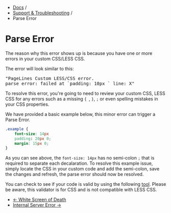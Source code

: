 <div class="row-fluid">
	<div class="span12">
		<ul class="breadcrumb">
  			<li><a href="http://docs.pagelines.com/">Docs</a> <span class="divider">/</span></li>
  			<li><a href="http://docs.pagelines.com/support-troubleshooting">Support & Troubleshooting</a> <span class="divider">/</span></li>
  			<li class="active">Parse Error</li>
		</ul>
	</div>
</div>

# Parse Error #

The reason why this error shows up is because you have one or more errors in your custom CSS/LESS CSS.

The error will look similar to this:

<pre>
"PageLines Custom LESS/CSS error.
parse error: failed at `padding: 10px ` line: X"
</pre>

To resolve this error, you're going to need to review your custom CSS, LESS CSS for any errors such as a missing `{ `, `}`, `;` or even spelling mistakes in your CSS properties.

We have provided a basic example below, this minor error can trigger a Parse Error.

~~~ .css
.example {
	font-size: 14px
	padding: 20px 0;
	margin: 15px 0;
}
~~~

As you can see above, the `font-size: 14px` has no semi-colon `;` that is required to separate each decalaration. To resolve this example issue, simply locate the CSS in your custom code and add the semi-colon, save the changes and refresh, the parse error should now be resolved.

You can check to see if your code is valid by using the following [tool](http://jigsaw.w3.org/css-validator/#validate_by_input). Please be aware, this validator is for CSS and is not compatible with LESS CSS.

<div class="row-fluid">
	<div class="span12">
		<ul class="pager">
			<li class="pull-left"><a href="http://docs.pagelines.com/support-troubleshooting/white-screen-of-death">&larr; White Screen of Death</a></li>
  			<li class="pull-right"><a href="http://docs.pagelines.com/support-troubleshooting/internal-server-error">Internal Server Error &rarr;</a></li>
		</ul>
	</div>
</div>